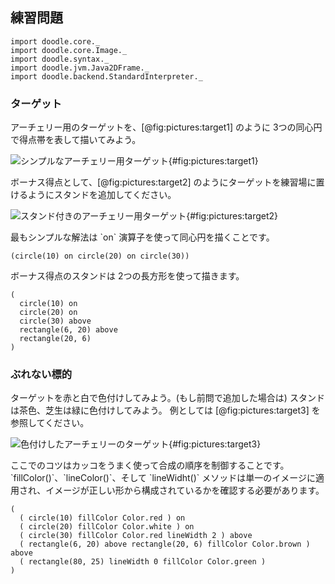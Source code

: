 ## 練習問題

```tut:invisible
import doodle.core._
import doodle.core.Image._
import doodle.syntax._
import doodle.jvm.Java2DFrame._
import doodle.backend.StandardInterpreter._
```

### ターゲット

アーチェリー用のターゲットを、[@fig:pictures:target1] のように 3つの同心円で得点帯を表して描いてみよう。

![シンプルなアーチェリー用ターゲット](src/pages/pictures/target1.pdf+svg){#fig:pictures:target1}

ボーナス得点として、[@fig:pictures:target2] のようにターゲットを練習場に置けるようにスタンドを追加してください。

![スタンド付きのアーチェリー用ターゲット](src/pages/pictures/target2.pdf+svg){#fig:pictures:target2}

<div class="solution">
最もシンプルな解法は `on` 演算子を使って同心円を描くことです。

```tut:silent:book
(circle(10) on circle(20) on circle(30))
```

ボーナス得点のスタンドは 2つの長方形を使って描きます。

```tut:silent:book
(
  circle(10) on
  circle(20) on
  circle(30) above
  rectangle(6, 20) above
  rectangle(20, 6)
)
```
</div>


### ぶれない標的

ターゲットを赤と白で色付けしてみよう。(もし前問で追加した場合は) スタンドは茶色、芝生は緑に色付けしてみよう。
例としては [@fig:pictures:target3] を参照してください。

![色付けしたアーチェリーのターゲット](src/pages/pictures/target3.pdf+svg){#fig:pictures:target3}

<div class="solution">
ここでのコツはカッコをうまく使って合成の順序を制御することです。
`fillColor()`、`lineColor()`、そして `lineWidht()` メソッドは単一のイメージに適用され、イメージが正しい形から構成されているかを確認する必要があります。

```tut:silent:book
(
  ( circle(10) fillColor Color.red ) on
  ( circle(20) fillColor Color.white ) on
  ( circle(30) fillColor Color.red lineWidth 2 ) above
  ( rectangle(6, 20) above rectangle(20, 6) fillColor Color.brown ) above
  ( rectangle(80, 25) lineWidth 0 fillColor Color.green )
)
```
</div>
